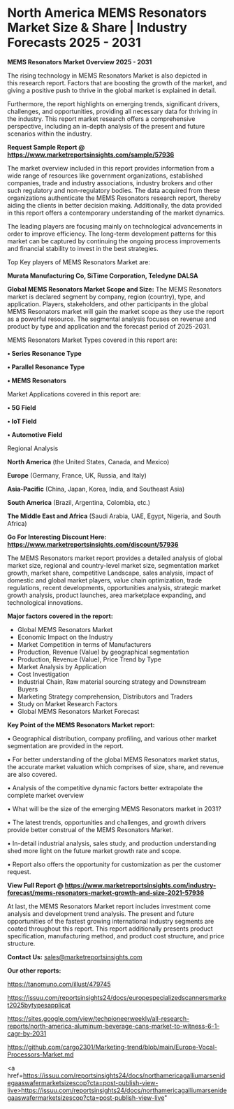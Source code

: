 # North America MEMS Resonators Market Size & Share | Industry Forecasts 2025 - 2031

<Strong> MEMS Resonators Market Overview 2025 - 2031</strong>

The rising technology in MEMS Resonators Market is also depicted in this research report. Factors that are boosting the growth of the market, and giving a positive push to thrive in the global market is explained in detail.

Furthermore, the report highlights on emerging trends, significant drivers, challenges, and opportunities, providing all necessary data for thriving in the industry. This report market research offers a comprehensive perspective, including an in-depth analysis of the present and future scenarios within the industry.

<strong>Request Sample Report @ <a href=https://www.marketreportsinsights.com/sample/57936>https://www.marketreportsinsights.com/sample/57936</a></strong>

The market overview included in this report provides information from a wide range of resources like government organizations, established companies, trade and industry associations, industry brokers and other such regulatory and non-regulatory bodies. The data acquired from these organizations authenticate the MEMS Resonators research report, thereby aiding the clients in better decision making. Additionally, the data provided in this report offers a contemporary understanding of the market dynamics.

The leading players are focusing mainly on technological advancements in order to improve efficiency. The long-term development patterns for this market can be captured by continuing the ongoing process improvements and financial stability to invest in the best strategies.

Top Key players of MEMS Resonators Market are:

<strong>Murata Manufacturing Co, SiTime Corporation, Teledyne DALSA</strong>

<strong><b>Global MEMS Resonators Market Scope and Size:</b></strong>
The MEMS Resonators market is declared segment by company, region (country), type, and application. Players, stakeholders, and other participants in the global MEMS Resonators market will gain the market scope as they use the report as a powerful resource. The segmental analysis focuses on revenue and product by type and application and the forecast period of 2025-2031.

MEMS Resonators Market Types covered in this report are:

<strong>• Series Resonance Type

• Parallel Resonance Type

• MEMS Resonators</strong>

Market Applications covered in this report are:

<strong>• 5G Field

• IoT Field

• Automotive Field</strong> 

Regional Analysis

<strong>North America</strong> (the United States, Canada, and Mexico)

<strong>Europe</strong> (Germany, France, UK, Russia, and Italy)

<strong>Asia-Pacific</strong> (China, Japan, Korea, India, and Southeast Asia)

<strong>South America</strong> (Brazil, Argentina, Colombia, etc.)

<strong>The Middle East and Africa</strong> (Saudi Arabia, UAE, Egypt, Nigeria, and South Africa)

<strong>Go For Interesting Discount Here: <a href=https://www.marketreportsinsights.com/discount/57936>https://www.marketreportsinsights.com/discount/57936</a></strong>

The MEMS Resonators market report provides a detailed analysis of global market size, regional and country-level market size, segmentation market growth, market share, competitive Landscape, sales analysis, impact of domestic and global market players, value chain optimization, trade regulations, recent developments, opportunities analysis, strategic market growth analysis, product launches, area marketplace expanding, and technological innovations.

<strong><b>Major factors covered in the report:</b></strong>
<ul>
  <li>Global MEMS Resonators Market </li>
  <li>Economic Impact on the Industry</li>
  <li>Market Competition in terms of Manufacturers</li>
  <li>Production, Revenue (Value) by geographical segmentation</li>
  <li>Production, Revenue (Value), Price Trend by Type</li>
  <li>Market Analysis by Application</li>
  <li>Cost Investigation</li>
  <li>Industrial Chain, Raw material sourcing strategy and Downstream Buyers</li>
  <li>Marketing Strategy comprehension, Distributors and Traders</li>
  <li>Study on Market Research Factors</li>
  <li>Global MEMS Resonators Market Forecast</li>
</ul>

<strong><b>Key Point of the MEMS Resonators Market report:</b></strong>

• Geographical distribution, company profiling, and various other market segmentation are provided in the report.

• For better understanding of the global MEMS Resonators market status, the accurate market valuation which comprises of size, share, and revenue are also covered.

• Analysis of the competitive dynamic factors better extrapolate the complete market overview

• What will be the size of the emerging MEMS Resonators market in 2031?

• The latest trends, opportunities and challenges, and growth drivers provide better construal of the MEMS Resonators Market.

• In-detail industrial analysis, sales study, and production understanding shed more light on the future market growth rate and scope.

• Report also offers the opportunity for customization as per the customer request.

<strong><b>View Full Report @ <a href=https://www.marketreportsinsights.com/industry-forecast/mems-resonators-market-growth-and-size-2021-57936>https://www.marketreportsinsights.com/industry-forecast/mems-resonators-market-growth-and-size-2021-57936</a></b></strong>


At last, the MEMS Resonators Market report includes investment come analysis and development trend analysis. The present and future opportunities of the fastest growing international industry segments are coated throughout this report. This report additionally presents product specification, manufacturing method, and product cost structure, and price structure.

<strong>Contact Us:</strong>
sales@marketreportsinsights.com

<strong>Our other reports:</strong>

<a href=https://tanomuno.com/illust/479745>https://tanomuno.com/illust/479745</a>

<a href=https://issuu.com/reportsinsights24/docs/europespecializedscannersmarket2025bytypesapplicat>https://issuu.com/reportsinsights24/docs/europespecializedscannersmarket2025bytypesapplicat</a>

<a href=https://sites.google.com/view/techpioneerweekly/all-research-reports/north-america-aluminum-beverage-cans-market-to-witness-6-1-cagr-by-2031>https://sites.google.com/view/techpioneerweekly/all-research-reports/north-america-aluminum-beverage-cans-market-to-witness-6-1-cagr-by-2031</a>

<a href=https://github.com/cargo2301/Marketing-trend/blob/main/Europe-Vocal-Processors-Market.md>https://github.com/cargo2301/Marketing-trend/blob/main/Europe-Vocal-Processors-Market.md</a>

<a href=https://issuu.com/reportsinsights24/docs/northamericagalliumarsenidegaaswafermarketsizescop?cta=post-publish-view-live>https://issuu.com/reportsinsights24/docs/northamericagalliumarsenidegaaswafermarketsizescop?cta=post-publish-view-live</a>"
